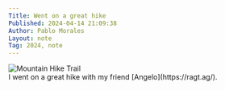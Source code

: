 ```yaml
---
Title: Went on a great hike
Published: 2024-04-14 21:09:38
Author: Pablo Morales
Layout: note
Tag: 2024, note
---
```

<div class="measure db center f5 f4-ns lh-copy">
   <img class="db w-100 mt4 mt5-ns" src="https://static.lifeofpablo.com/media/notes/IMG_0030.jpeg" alt="Mountain Hike Trail">
   <div markdown="1">
   I went on a great hike with my friend [Angelo](https://ragt.ag/).
    </div>
</div>
